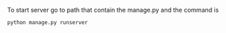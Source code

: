 To start server go to path that contain the manage.py and the command is
```bash
python manage.py runserver
```
